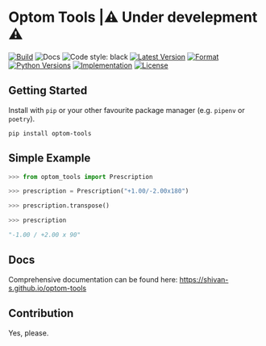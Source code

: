 # Optom Tools |⚠️ Under develepment ⚠️

[![Build](https://github.com/shivan-s/optom-tools/actions/workflows/build.yml/badge.svg)](https://github.com/shivan-s/python-template/actions/workflows/build.yml)
![Docs](https://github.com/optom-tools/python-template/actions/workflows/pages/pages-build-deployment/badge.svg?branch=gh-pages)
![Code style: black](https://img.shields.io/badge/code%20style-black-000000.svg)
[![Latest Version](https://img.shields.io/pypi/v/optom-tools.svg)](https://pypi.python.org/pypi/optom-tools/)
[![Format](https://img.shields.io/pypi/format/optom-tools.svg)](https://pypi.python.org/pypi/optom-tools/)
[![Python Versions](https://img.shields.io/pypi/pyversions/optom-tools.svg)](https://pypi.python.org/pypi/optom-tools/)
[![Implementation](https://img.shields.io/pypi/implementation/optom-tools.svg)](https://pypi.python.org/pypi/optom-tools/)
[![License](https://img.shields.io/pypi/status/optom-tools.svg)](https://pypi.python.org/pypi/optom-tools/)

## Getting Started

Install with `pip` or your other favourite package manager (e.g. `pipenv` or `poetry`).

```shell
pip install optom-tools
```

## Simple Example

```python
>>> from optom_tools import Prescription

>>> prescription = Prescription("+1.00/-2.00x180")

>>> prescription.transpose()

>>> prescription

"-1.00 / +2.00 x 90"
```

## Docs

Comprehensive documentation can be found here: <https://shivan-s.github.io/optom-tools>

## Contribution

Yes, please.
